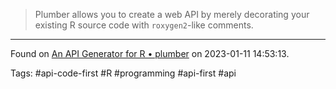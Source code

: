 > Plumber allows you to create a web API by merely decorating your existing R source code with `roxygen2`\-like comments.

---

Found on [An API Generator for R • plumber](https://www.rplumber.io/index.html) on 2023-01-11 14:53:13.

Tags: #api-code-first #R #programming #api-first #api